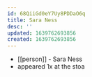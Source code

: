 ```yaml
---
id: 68QiiGd0eY7Uy8PDDaO6q
title: Sara Ness
desc: ''
updated: 1639762693856
created: 1639762693856
---
```



- [[person]] - Sara Ness
- appeared 1x at the stoa
